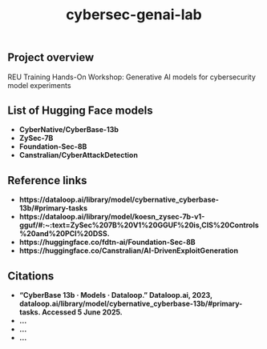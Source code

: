 <!DOCTYPE html>
<html lang="en">
<body>
    <header>
        <h1>cybersec-genai-lab</h1>
    </header>
    <section>
                <h2>Project overview</h2>
        <p>
            REU Training Hands-On Workshop: Generative AI models for cybersecurity model experiments
        </p>
    </section>
    <section>
        <h2>List of Hugging Face models</h2>
        <ul>
            <li><strong>CyberNative/CyberBase-13b</strong></li>
            <li><strong>ZySec-7B</strong></li>
            <li><strong>Foundation-Sec-8B</strong></li>
            <li><strong>Canstralian/CyberAttackDetection</strong></li>
        </ul>
    </section>
    <section>
        <h2>Reference links</h2>
        <ul>
            <li><strong>https://dataloop.ai/library/model/cybernative_cyberbase-13b/#primary-tasks</strong></li>
            <li><strong>https://dataloop.ai/library/model/koesn_zysec-7b-v1-gguf/#:~:text=ZySec%207B%20V1%20GGUF%20is,CIS%20Controls%20and%20PCI%20DSS.</strong></li>
            <li><strong>https://huggingface.co/fdtn-ai/Foundation-Sec-8B</strong></li>
            <li><strong>https://huggingface.co/Canstralian/AI-DrivenExploitGeneration</strong></li>
        </ul>
    </section>
    <section>
        <h2>Citations</h2>
        <ul>
            <li><strong>“CyberBase 13b · Models · Dataloop.” Dataloop.ai, 2023, dataloop.ai/library/model/cybernative_cyberbase-13b/#primary-tasks. Accessed 5 June 2025.</strong></li>
            <li><strong>...</strong></li>
            <li><strong>...</strong></li>
            <li><strong>...</strong></li>
        </ul>
    </section>
</body>
</html>
